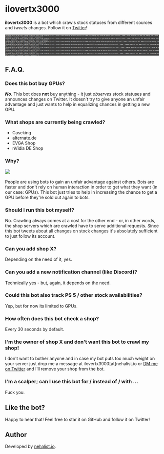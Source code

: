 # ilovertx3000

**ilovertx3000** is a bot which crawls stock statuses from different sources and *tweets* changes. Follow it on [Twitter](https://twitter.com/ilovertx3000)!

![](ilovertx3000.gif)

## F.A.Q.

### Does this bot buy GPUs?

***No***. This bot does __not__ buy anything - it just *observes* stock statuses and announces changes on Twitter. It doesn't 
try to give anyone an unfair advantage and just wants to help in equalizing chances in getting a new GPU.

### What shops are currently being crawled?

- Caseking
- alternate.de
- EVGA Shop
- nVidia DE Shop

### Why?

![](https://i.redd.it/bg3l47ccwpn51.jpg)

People are using bots to gain an unfair advantage against others. Bots are faster and don't rely on human interaction in order to 
get what they want (in our case: GPUs). This bot just tries to help in increasing the chance to get a GPU before they're sold out again
to bots.

### Should I run this bot myself?

No. Crawling always comes at a cost for the other end - or, in other words, the shop servers which are crawled have to serve 
additional requests. Since this bot tweets about all changes on stock changes it's absolutely sufficient to just follow its account.

### Can you add shop X?

Depending on the need of it, yes.

### Can you add a new notification channel (like Discord)?

Technically yes - but, again, it depends on the need.

### Could this bot also track PS 5 / other stock availabilities?

Yep, but for now its limited to GPUs.

### How often does this bot check a shop?

Every 30 seconds by default.

### I'm the owner of shop X and don't want this bot to crawl my shop!

I don't want to bother anyone and in case my bot puts too much weight on your server just drop me a message at ilovertx3000[at]nehalist.io or [DM me on Twitter](https://twitter.com/nehalist) and I'll 
remove your shop from the bot.

### I'm a scalper; can I use this bot for / instead of / with ...

Fuck you.

## Like the bot?

Happy to hear that! Feel free to star it on GitHub and follow it on Twitter!

## Author

Developed by [nehalist.io](https://nehalist.io).